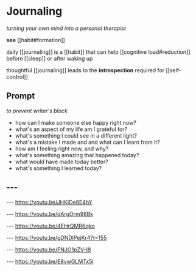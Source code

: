 # Journaling

_turning your own mind into a personal therapist_

**see** [[habit#formation]]

daily [[journaling]] is a [[habit]] that can help [[cognitive load#reduction]] before [[sleep]] or after waking up

thoughtful [[journaling]] leads to the **introspection** required for [[self-control]]

## Prompt

_to prevent writer's block_

- how can I make someone else happy right now?
- what's an aspect of my life am I grateful for?
- what's something I could see in a different light?
- what's a mistake I made and and what can I learn from it?
- how am I feeling right now, and why?
- what's something amazing that happened today?
- what would have made today better?
- what's something I learned today?

## ---

--- <https://youtu.be/JHKiDe8E4hY>

--- <https://youtu.be/dArgOrm98Bk>

--- <https://youtu.be/4EHrQMR6qko>

--- <https://youtu.be/gDNDlPejKr4?t=155>

--- <https://youtu.be/FNJO1pZV-I8>

--- <https://youtu.be/E8vwGLMTx5I>
